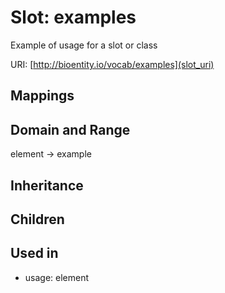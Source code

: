 # Slot: examples


Example of usage for a slot or class

URI: [http://bioentity.io/vocab/examples](slot_uri)
## Mappings

## Domain and Range

element -> example
## Inheritance

## Children

## Used in

 *  usage: element
